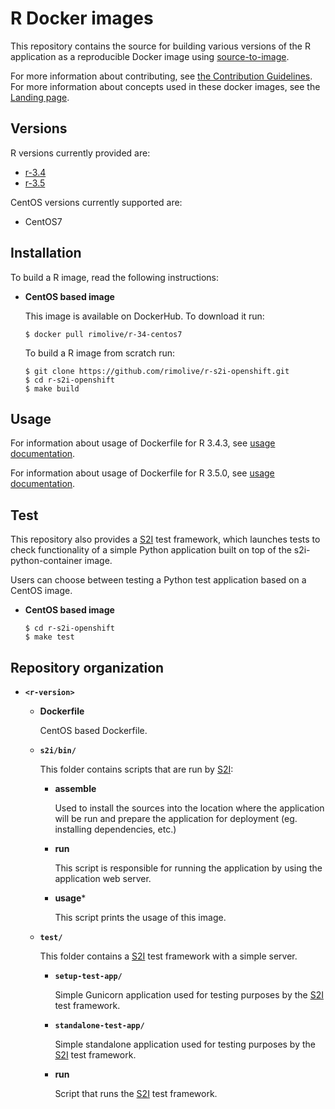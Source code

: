 R Docker images
===============

This repository contains the source for building various versions of
the R application as a reproducible Docker image using
[source-to-image](https://github.com/openshift/source-to-image).

For more information about contributing, see
[the Contribution Guidelines](https://github.com/sclorg/welcome/blob/master/contribution.md).
For more information about concepts used in these docker images, see the
[Landing page](https://github.com/sclorg/welcome).


Versions
---------------
R versions currently provided are:
* [r-3.4](3.4.3)
* [r-3.5](3.5.0)

CentOS versions currently supported are:
* CentOS7

Installation
---------------
To build a R image, read the following instructions:

*  **CentOS based image**

    This image is available on DockerHub. To download it run:

    ```
    $ docker pull rimolive/r-34-centos7
    ```

    To build a R image from scratch run:

    ```
    $ git clone https://github.com/rimolive/r-s2i-openshift.git
    $ cd r-s2i-openshift
    $ make build
    ```

Usage
---------------------------------

For information about usage of Dockerfile for R 3.4.3,
see [usage documentation](3.4.3/README.md).

For information about usage of Dockerfile for R 3.5.0,
see [usage documentation](3.5.0/README.md).


Test
---------------------
This repository also provides a [S2I](https://github.com/openshift/source-to-image) test framework,
which launches tests to check functionality of a simple Python application built on top of the s2i-python-container image.

Users can choose between testing a Python test application based on a CentOS image.

*  **CentOS based image**

    ```
    $ cd r-s2i-openshift
    $ make test
    ```


Repository organization
------------------------
* **`<r-version>`**

    * **Dockerfile**

        CentOS based Dockerfile.

    * **`s2i/bin/`**

        This folder contains scripts that are run by [S2I](https://github.com/openshift/source-to-image):

        *   **assemble**

            Used to install the sources into the location where the application
            will be run and prepare the application for deployment (eg. installing
            dependencies, etc.)

        *   **run**

            This script is responsible for running the application by using the
            application web server.

        *   **usage***

            This script prints the usage of this image.

    * **`test/`**

        This folder contains a [S2I](https://github.com/openshift/source-to-image)
        test framework with a simple server.

        * **`setup-test-app/`**

            Simple Gunicorn application used for testing purposes by the [S2I](https://github.com/openshift/source-to-image) test framework.

        * **`standalone-test-app/`**

            Simple standalone application used for testing purposes by the [S2I](https://github.com/openshift/source-to-image) test framework.

        * **run**

            Script that runs the [S2I](https://github.com/openshift/source-to-image) test framework.

